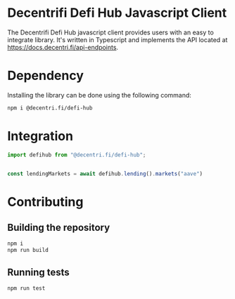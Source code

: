 Decentrifi Defi Hub Javascript Client
===

The Decentrifi Defi Hub javascript client provides users with an easy to integrate library.
It's written in Typescript and implements the API located at https://docs.decentri.fi/api-endpoints.

# Dependency

Installing the library can be done using the following command:

```bash
npm i @decentri.fi/defi-hub
```

# Integration

```javascript
import defihub from "@decentri.fi/defi-hub";


const lendingMarkets = await defihub.lending().markets("aave")
```

# Contributing

## Building the repository

```bash
npm i 
npm run build
```

## Running tests

```bash
npm run test
```